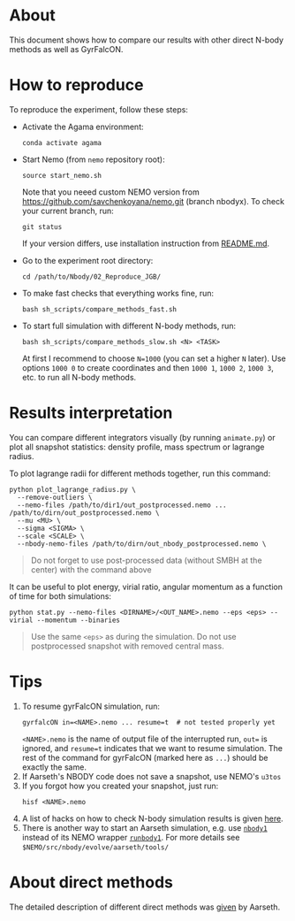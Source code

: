 # About

This document shows how to compare our results with other direct N-body methods as well as GyrFalcON.

# How to reproduce

To reproduce the experiment, follow these steps:

- Activate the Agama environment:

  ```shell
  conda activate agama
  ```

- Start Nemo (from `nemo` repository root):

  ```shell
  source start_nemo.sh
  ```

  Note that you neeed custom NEMO version from https://github.com/savchenkoyana/nemo.git (branch nbodyx). To check your current branch, run:

  ```shell
  git status
  ```

  If your version differs, use installation instruction from [README.md](README.md).

- Go to the experiment root directory:

  ```shell
  cd /path/to/Nbody/02_Reproduce_JGB/
  ```

- To make fast checks that everything works fine, run:

  ```shell
  bash sh_scripts/compare_methods_fast.sh
  ```

- To start full simulation with different N-body methods, run:

  ```shell
  bash sh_scripts/compare_methods_slow.sh <N> <TASK>
  ```

  At first I recommend to choose `N=1000` (you can set a higher `N` later). Use options `1000 0` to create coordinates and then `1000 1`, `1000 2`, `1000 3`, etc. to run all N-body methods.

# Results interpretation

You can compare different integrators visually (by running `animate.py`) or plot all snapshot statistics: density profile, mass spectrum or lagrange radius.

To plot lagrange radii for different methods together, run this command:

```shell
python plot_lagrange_radius.py \
  --remove-outliers \
  --nemo-files /path/to/dir1/out_postprocessed.nemo ... /path/to/dirn/out_postprocessed.nemo \
  --mu <MU> \
  --sigma <SIGMA> \
  --scale <SCALE> \
  --nbody-nemo-files /path/to/dirn/out_nbody_postprocessed.nemo \
```

> Do not forget to use post-processed data (without SMBH at the center) with the command above

It can be useful to plot energy, virial ratio, angular momentum as a function of time for both simulations:

```shell
python stat.py --nemo-files <DIRNAME>/<OUT_NAME>.nemo --eps <eps> --virial --momentum --binaries
```

> Use the same `<eps>` as during the simulation. Do not use postprocessed snapshot with removed central mass.

# Tips

1. To resume gyrFalcON simulation, run:
   ```shell
   gyrfalcON in=<NAME>.nemo ... resume=t  # not tested properly yet
   ```
   `<NAME>.nemo` is the name of output file of the interrupted run, `out=` is ignored, and `resume=t` indicates that we want to resume simulation. The rest of the command for gyrFalcON (marked here as `...`) should be exactly the same.
1. If Aarseth's NBODY code does not save a snapshot, use NEMO's `u3tos`
1. If you forgot how you created your snapshot, just run:
   ```shell
   hisf <NAME>.nemo
   ```
1. A list of hacks on how to check N-body simulation results is given [here](https://arxiv.org/pdf/1105.1082).
1. There is another way to start an Aarseth simulation, e.g. use [`nbody1`](https://teuben.github.io/nemo/man_html/nbody1.1.html) instead of its NEMO wrapper [`runbody1`](https://teuben.github.io/nemo/man_html/runbody1.1.html). For more details see `$NEMO/src/nbody/evolve/aarseth/tools/`

# About direct methods

The detailed description of different direct methods was [given](https://www.jstor.org/stable/10.1086/316455) by Aarseth.

